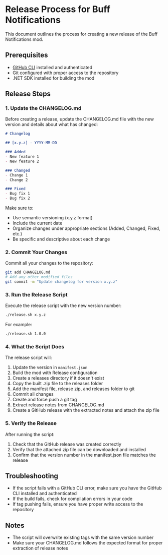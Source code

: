 # Release Process for Buff Notifications

This document outlines the process for creating a new release of the Buff Notifications mod.

## Prerequisites

- [GitHub CLI](https://github.com/cli/cli#installation) installed and authenticated
- Git configured with proper access to the repository
- .NET SDK installed for building the mod

## Release Steps

### 1. Update the CHANGELOG.md

Before creating a release, update the CHANGELOG.md file with the new version and details about what has changed:

```markdown
# Changelog

## [x.y.z] - YYYY-MM-DD

### Added
- New feature 1
- New feature 2

### Changed
- Change 1
- Change 2

### Fixed
- Bug fix 1
- Bug fix 2
```

Make sure to:
- Use semantic versioning (x.y.z format)
- Include the current date
- Organize changes under appropriate sections (Added, Changed, Fixed, etc.)
- Be specific and descriptive about each change

### 2. Commit Your Changes

Commit all your changes to the repository:

```bash
git add CHANGELOG.md
# Add any other modified files
git commit -m "Update changelog for version x.y.z"
```

### 3. Run the Release Script

Execute the release script with the new version number:

```bash
./release.sh x.y.z
```

For example:
```bash
./release.sh 1.0.0
```

### 4. What the Script Does

The release script will:

1. Update the version in `manifest.json`
2. Build the mod with Release configuration
3. Create a releases directory if it doesn't exist
4. Copy the built .zip file to the releases folder
5. Add the manifest file, release zip, and releases folder to git
6. Commit all changes
7. Create and force push a git tag
8. Extract release notes from CHANGELOG.md
9. Create a GitHub release with the extracted notes and attach the zip file

### 5. Verify the Release

After running the script:

1. Check that the GitHub release was created correctly
2. Verify that the attached zip file can be downloaded and installed
3. Confirm that the version number in the manifest.json file matches the release

## Troubleshooting

- If the script fails with a GitHub CLI error, make sure you have the GitHub CLI installed and authenticated
- If the build fails, check for compilation errors in your code
- If tag pushing fails, ensure you have proper write access to the repository

## Notes

- The script will overwrite existing tags with the same version number
- Make sure your CHANGELOG.md follows the expected format for proper extraction of release notes
